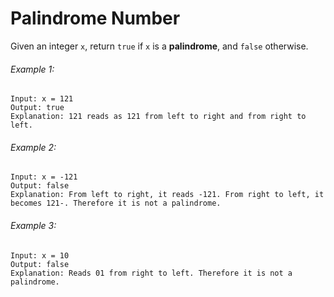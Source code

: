 # Palindrome Number

Given an integer `x`, return `true` if `x` is a **palindrome**, and `false` otherwise.

###### Example 1:

```
Input: x = 121
Output: true
Explanation: 121 reads as 121 from left to right and from right to left.
```

###### Example 2:

```
Input: x = -121
Output: false
Explanation: From left to right, it reads -121. From right to left, it becomes 121-. Therefore it is not a palindrome.
```

###### Example 3:

```
Input: x = 10
Output: false
Explanation: Reads 01 from right to left. Therefore it is not a palindrome.
```
